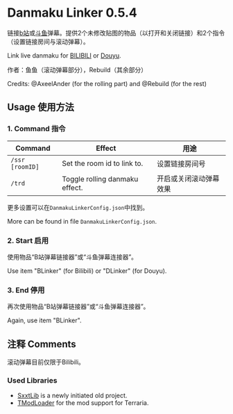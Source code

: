 # Danmaku Linker 0.5.4

链接[b站](https://www.bilibili.com)或[斗鱼](https://www.douyu.com/)弹幕。提供2个未修改贴图的物品（以打开和关闭链接）和2个指令（设置链接房间与滚动弹幕）。

Link live danmaku for [BILIBILI](https://www.bilibili.com) or [Douyu](https://www.douyu.com/).

作者：鱼鱼（滚动弹幕部分），Rebuild（其余部分）

Credits: @AxeelAnder (for the rolling part) and @Rebuild (for the rest)

## Usage 使用方法

### 1. Command 指令

|Command|Effect|用途|
|-------|------|---|
|`/ssr [roomID]`|Set the room id to link to.|设置链接房间号|
|`/trd`|Toggle rolling danmaku effect.|开启或关闭滚动弹幕效果|

更多设置可以在`DanmakuLinkerConfig.json`中找到。

More can be found in file `DanmakuLinkerConfig.json`.

### 2. Start 启用

使用物品“B站弹幕链接器”或“斗鱼弹幕连接器”。

Use item "BLinker" (for Bilibili) or "DLinker" (for Douyu).

### 3. End 停用

再次使用物品“B站弹幕链接器”或“斗鱼弹幕连接器”。

Again, use item "BLinker".


## 注释 Comments

滚动弹幕目前仅限于Bilibili。

### Used Libraries

 - [SxxtLib](https://github.com/Shimogawa/ShitLib) is a newly initiated old project.
 - [TModLoader](https://github.com/blushiemagic/tModLoader) for the mod support for Terraria.
